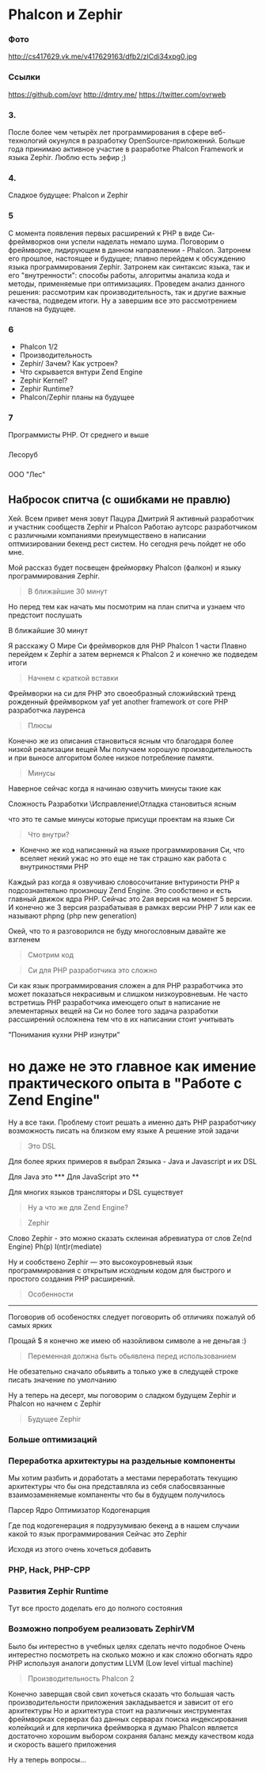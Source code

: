 Phalcon и Zephir
================

### Фото

http://cs417629.vk.me/v417629163/dfb2/zlCdi34xpg0.jpg

### Ссылки

https://github.com/ovr
http://dmtry.me/
https://twitter.com/ovrweb

### 3.

После более чем четырёх лет программирования в сфере веб-технологий окунулся в разработку OpenSource-приложений. Больше года принимаю активное участие в разработке Phalcon Framework и языка Zephir. Люблю есть зефир ;)

### 4.

Сладкое будущее: Phalcon и Zephir

### 5

C момента появления первых расширений к PHP в виде Си-фреймворков они успели наделать немало шума. 
Поговорим о фреймворке, лидирующем в данном направлении - Phalcon. Затронем его прошлое, настоящее и будущее; плавно перейдем к обсуждению языка программирования Zephir. Затронeм как синтаксис языка, так и его "внутренности": способы работы, алгоритмы анализа кода и методы, применяемые при оптимизациях. Проведем анализ данного решения: рассмотрим как производительность, так и другие важные качества, подведем итоги. Ну а завершим все это рассмотрением планов на будущее.

### 6

- Phalcon 1/2
- Производительность
- Zephir/ Зачем? Как устроен?
- Что скрывается внтури Zend Engine
- Zephir Kernel?
- Zephir Runtime?
- Phalcon/Zephir планы на будущее
   
### 7

Программисты PHP. От среднего и выше

###

Лесоруб

###

ООО "Лес"


## Набросок спитча (с ошибками не правлю)

Хей. Всем привет меня зовут Пацура Дмитрий
Я активный разработчик и участник сообществ Zephir и Phalcon
Работаю аутсорс разработчиком с различными компаниями преиумществено в написании оптмизировании бекенд рест систем.
Но сегодня речь пойдет не обо мне.

Мой рассказ будет посвещен фрейморвку Phalcon (фалкон) и языку программирования Zephir.


> В ближайшие 30 минут

Но перед тем как начать мы посмотрим на план спитча и узнаем что предстоит послушать

В ближайшие 30 минут


Я расскажу О Мире Cи фреймворков для PHP Phalcon 1 части
Плавно перейдем к Zephir а затем вернемся к Phalcon 2 и конечно же подведем итоги

> Начнем с краткой вставки

Фреймворки на си для PHP это своеобразный сложийвский тренд рожденный фреймворком yaf
yet another framework от core PHP разработчка лауренса

> Плюсы

Конечно же из описания становиться ясным что благодаря более низкой реализации вещей
Мы получаем хорошую производительность и при выносе алгоритом более низкое потребление памяти.

> Минусы

Наверное сейчас когда я начинаю озвучить минусы такие как

Сложность Разработки \Исправление\Отладка становиться ясным

что это те самые минусы которые присущи проектам на языке Си

> Что внутри?

- Конечно же код написанный на языке программирования Си, что вселяет некий ужас но это еще не так страшно как работа с внутриностями PHP

Каждый раз когда я озвучиваю словосочитание внтуриности PHP я подсознантельно произношу Zend Engine.
Это сообствено и есть главный движок ядра PHP.
Сейчас это 2ая версия на момент 5 версии.
И конечно же 3 версия разрабатывая в рамках версии PHP 7 или как ее называют phpng (php new generation)

Окей, что то я разговорился не буду многословным давайте же взгленем
> Смотрим код


> Си для PHP разработчика это сложно

Си как язык программирования сложен а для PHP разработчика это может показаться некрасивым и слишком низкоуровневым.
Не часто встретишь PHP разработчика имеющего опыт в написание не элементарных вещей на Cи но более
того задача разработки рассширений осложнена тем что в их написании стоит учитывать

"Понимания кухни PHP изнутри"

но даже не это главное как имение практического опыта в "Работе c Zend Engine"
=======


Ну а все таки. Проблему стоит решать а именно дать PHP разработчику возможность писать на близком ему языке
А решение этой задачи

> Это DSL

Для более ярких примеров я выбрал 2языка - Java и Javascript и их DSL

Для Java это ***
Для JavaScript это **


Для многих языков трансляторы и DSL существует
> Ну а что же для Zend Engine?


> Zephir

Слово Zephir - это можно сказать склеиная абревиатура от слов Ze(nd Engine) Ph(p) I(nt)r(mediate)

Ну и сообствено
Zephir — это высокоуровневый язык программирования с открытым исходным кодом для быстрого и простого создания PHP расширений.


> Особенности

****

Поговорив об особеностях следует поговорить об отличиях
пожалуй об самых ярких

>

Прощай $ я конечно же имею об назойливом символе а не деньгая :)

> Переменная должна быть обьявлена перед использованием

Не обезательно сначало обьявить а только уже в следущей строке писать значение по умолчанию

Ну а теперь на десерт, мы поговорим о сладком будущем Zephir и Phalcon но начнем с Zephir

> Будущее Zephir

### Больше оптимизаций

### Переработка архитектуры на раздельные компоненты

Мы хотим разбить и доработать а местами переработать текущию архитектуры что бы она представляла из себя
слабосвязанные взаимозаменяемые компаненты что бы в будущем получилось

Парсер Ядро Оптимизатор Кодогенарция

Где под кодогенерация я подрузумиваю бекенд а в нашем случаии какой то язык программирования
Сейчас это Zephir

Исходя из этого очень хочеться добавить

### PHP, Hack, PHP-CPP


### Развития Zephir Runtime

Тут все просто доделать его до полного состояния

### Возможно попробуем реализовать ZephirVM


Было бы интерестно в учебных целях сделать нечто подобное
Очень интерестно посмотреть на сколько можно и как сложно обогнать ядро PHP используя аналоги допустим
LLVM (Low level virtual machine)

> Производительность Phalcon 2


Конечно заверщая свой свип хочеться сказать что большая часть производительности приложения закладывается и зависит от его архитектуры
Но и архитектура стоит на различных инструментах фреймворках серверах баз данных серварах поиска индексирования колейкций
и для керпичика фреймворка я думаю Phalcon является достаточно хорошим выбором сохраняя баланс между качеством кода и скорость вашего приложения

Ну а теперь вопросы...

